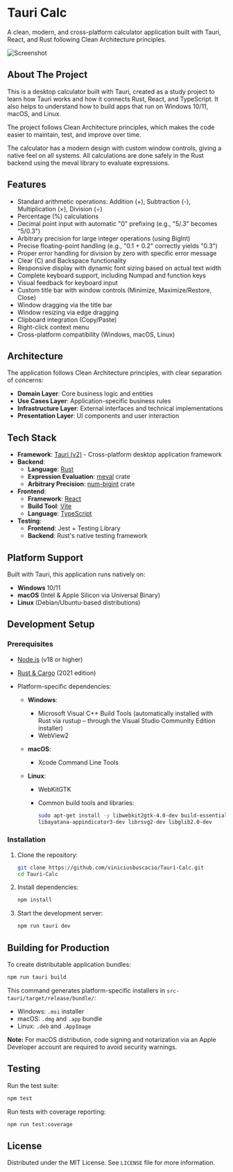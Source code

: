# Tauri Calc

A clean, modern, and cross-platform calculator application built with Tauri, React, and Rust following Clean Architecture principles.

![Screenshot](Screenshot/Screenshot-MAC_OS.png)


## About The Project

This is a desktop calculator built with Tauri, created as a study project to learn how Tauri works and how it connects Rust, React, and TypeScript. It also helps to understand how to build apps that run on Windows 10/11, macOS, and Linux.

The project follows Clean Architecture principles, which makes the code easier to maintain, test, and improve over time.

The calculator has a modern design with custom window controls, giving a native feel on all systems. All calculations are done safely in the Rust backend using the meval library to evaluate expressions.

## Features

* Standard arithmetic operations: Addition (+), Subtraction (-), Multiplication (×), Division (÷)
* Percentage (%) calculations
* Decimal point input with automatic "0" prefixing (e.g., "5/.3" becomes "5/0.3")
* Arbitrary precision for large integer operations (using BigInt)
* Precise floating-point handling (e.g., "0.1 + 0.2" correctly yields "0.3")
* Proper error handling for division by zero with specific error message
* Clear (C) and Backspace functionality
* Responsive display with dynamic font sizing based on actual text width
* Complete keyboard support, including Numpad and function keys
* Visual feedback for keyboard input
* Custom title bar with window controls (Minimize, Maximize/Restore, Close)
* Window dragging via the title bar
* Window resizing via edge dragging
* Clipboard integration (Copy/Paste)
* Right-click context menu
* Cross-platform compatibility (Windows, macOS, Linux)

## Architecture

The application follows Clean Architecture principles, with clear separation of concerns:

* **Domain Layer**: Core business logic and entities
* **Use Cases Layer**: Application-specific business rules
* **Infrastructure Layer**: External interfaces and technical implementations
* **Presentation Layer**: UI components and user interaction

## Tech Stack

* **Framework**: [Tauri (v2)](https://tauri.app/) - Cross-platform desktop application framework
* **Backend**:
  * **Language**: [Rust](https://www.rust-lang.org/)
  * **Expression Evaluation**: [meval](https://crates.io/crates/meval) crate
  * **Arbitrary Precision**: [num-bigint](https://crates.io/crates/num-bigint) crate
* **Frontend**:
  * **Framework**: [React](https://reactjs.org/)
  * **Build Tool**: [Vite](https://vitejs.dev/)
  * **Language**: [TypeScript](https://www.typescriptlang.org/)
* **Testing**:
  * **Frontend**: Jest + Testing Library
  * **Backend**: Rust's native testing framework

## Platform Support

Built with Tauri, this application runs natively on:

* **Windows** 10/11
* **macOS** (Intel & Apple Silicon via Universal Binary)
* **Linux** (Debian/Ubuntu-based distributions)

## Development Setup


### Prerequisites

* [Node.js](https://nodejs.org/) (v18 or higher)  
* [Rust & Cargo](https://www.rust-lang.org/tools/install) (2021 edition) 

* Platform-specific dependencies:
  * **Windows**:
    * Microsoft Visual C++ Build Tools (automatically installed with Rust via rustup – through the Visual Studio Community Edition installer)
    * WebView2

  * **macOS**:
    * Xcode Command Line Tools

  * **Linux**:
    * WebKitGTK
    * Common build tools and libraries:

      ```bash
      sudo apt-get install -y libwebkit2gtk-4.0-dev build-essential curl wget libssl-dev libgtk-3-dev \
      libayatana-appindicator3-dev librsvg2-dev libglib2.0-dev
      ```



### Installation

1. Clone the repository:
   ```bash
   git clone https://github.com/viniciusbuscacio/Tauri-Calc.git
   cd Tauri-Calc
   ```

2. Install dependencies:
   ```bash
   npm install
   ```

3. Start the development server:
   ```bash
   npm run tauri dev
   ```

## Building for Production

To create distributable application bundles:

```bash
npm run tauri build
```

This command generates platform-specific installers in `src-tauri/target/release/bundle/`:
* Windows: `.msi` installer
* macOS: `.dmg` and `.app` bundle
* Linux: `.deb` and `.AppImage`

**Note:** For macOS distribution, code signing and notarization via an Apple Developer account are required to avoid security warnings.

## Testing

Run the test suite:

```bash
npm test
```

Run tests with coverage reporting:

```bash
npm run test:coverage
```

## License

Distributed under the MIT License. See `LICENSE` file for more information.

